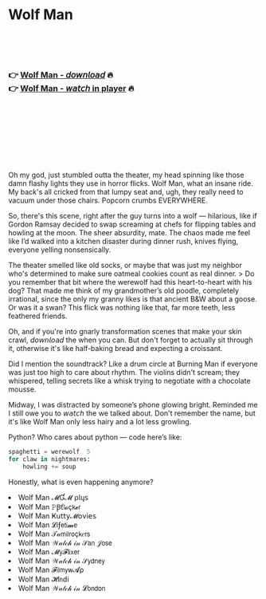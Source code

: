 <h1>Wolf Man</h1>

<br><br><br>

<h3>👉 <a href="https://Mackies-talitenna1973.github.io/aoiobprsmn/">Wolf Man - 𝘥𝘰𝘸𝘯𝘭𝘰𝘢𝘥</a> 🔥<br>
👉 <a href="https://Mackies-talitenna1973.github.io/aoiobprsmn/">Wolf Man - 𝘸𝘢𝘵𝘤𝘩 in player</a> 🔥
</h3>



<br><br><br><br><br><br><br>


Oh my god, just stumbled outta the theater, my head spinning like those damn flashy lights they use in horror flicks. Wolf Man, what an insane ride. My back's all cricked from that lumpy seat and, ugh, they really need to vacuum under those chairs. Popcorn crumbs EVERYWHERE.

So, there's this scene, right after the guy turns into a wolf — hilarious, like if Gordon Ramsay decided to swap screaming at chefs for flipping tables and howling at the moon. The sheer absurdity, mate. The chaos made me feel like I’d walked into a kitchen disaster during dinner rush, knives flying, everyone yelling nonsensically. 

The theater smelled like old socks, or maybe that was just my neighbor who's determined to make sure oatmeal cookies count as real dinner. > Do you remember that bit where the werewolf had this heart-to-heart with his dog? That made me think of my grandmother’s old poodle, completely irrational, since the only   my granny likes is that ancient B&W   about a goose. Or was it a swan? This flick was nothing like that, far more teeth, less feathered friends. 

Oh, and if you're into gnarly transformation scenes that make your skin crawl, 𝘥𝘰𝘸𝘯𝘭𝘰𝘢𝘥 the   when you can. But don't forget to actually sit through it, otherwise it's like half-baking bread and expecting a croissant. 

Did I mention the soundtrack? Like a drum circle at Burning Man if everyone was just too high to care about rhythm. The violins didn't scream; they whispered, telling secrets like a whisk trying to negotiate with a chocolate mousse. 

Midway, I was distracted by someone’s phone glowing bright. Reminded me I still owe you to 𝘸𝘢𝘵𝘤𝘩 the   we talked about. Don't remember the name, but it's like Wolf Man only less hairy and a lot less growling.

Python? Who cares about python — code here’s like:
```python
spaghetti = werewolf  5
for claw in nightmares:
    howling += soup
```
Honestly, what is even happening anymore?

<li>Wolf Man 𝓜Ɠ𝓜 ρ𝗅ų𝗌</li>
<li>Wolf Man 𝙿Ꞵť𝗅𝓸ç𝗄𝓮𝗋</li>
<li>Wolf Man Ҝ𝗎𝗍𝗍𝗒𝓜𝗈ν𝗂𝖾𝗌</li>
<li>Wolf Man 𝓛𝗂ƒ𝖾𝗍𝗂𝓶𝖾</li>
<li>Wolf Man 𝒯𝒶𝗆𝗂𝗅𝗋𝗈ç𝗄𝑒𝗋𝗌</li>
<li>Wolf Man 𝒲𝒶𝓉𝒸𝒽 𝒾𝓃 𝒮𝖺𝗇 𝒥𝗈𝗌𝖾</li>
<li>Wolf Man 𝓜𝗒𝓕𝗅𝗂𝗑𝖾𝗋</li>
<li>Wolf Man 𝒲𝒶𝓉𝒸𝒽 𝒾𝓃 𝒮𝗒𝖽𝗇𝖾𝗒</li>
<li>Wolf Man 𝓕𝗂𝗅𝗆𝗒𝗐𝓐ρ</li>
<li>Wolf Man 𝓗𝗂𝗇ԁ𝗂</li>
<li>Wolf Man 𝒲𝒶𝓉𝒸𝒽 𝒾𝓃 𝓛𝗈𝗇𝖽𝗈𝗇</li>
